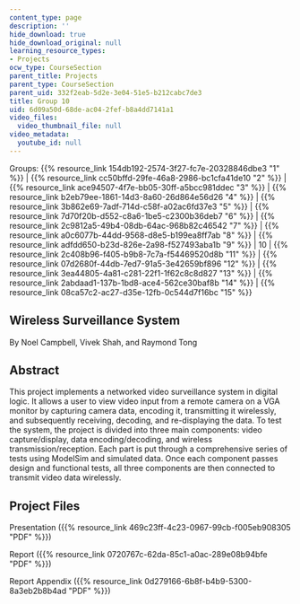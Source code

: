 ```yaml
---
content_type: page
description: ''
hide_download: true
hide_download_original: null
learning_resource_types:
- Projects
ocw_type: CourseSection
parent_title: Projects
parent_type: CourseSection
parent_uid: 332f2eab-5d2e-3e04-51e5-b212cabc7de3
title: Group 10
uid: 6d09a50d-68de-ac04-2fef-b8a4dd7141a1
video_files:
  video_thumbnail_file: null
video_metadata:
  youtube_id: null
---
```


Groups: {{% resource_link 154db192-2574-3f27-fc7e-20328846dbe3 "1" %}} | {{% resource_link cc50bffd-29fe-46a8-2986-bc1cfa41de10 "2" %}} | {{% resource_link ace94507-4f7e-bb05-30ff-a5bcc981ddec "3" %}} | {{% resource_link b2eb79ee-1861-14d3-8a60-26d864e56d26 "4" %}} | {{% resource_link 3b862e69-7adf-714d-c58f-a02ac6fd37e3 "5" %}} | {{% resource_link 7d70f20b-d552-c8a6-1be5-c2300b36deb7 "6" %}} | {{% resource_link 2c9812a5-49b4-08db-64ac-968b82c46542 "7" %}} | {{% resource_link a0c6077b-44dd-9568-d8e5-b199ea8ff7ab "8" %}} | {{% resource_link adfdd650-b23d-826e-2a98-f527493aba1b "9" %}} | 10 | {{% resource_link 2c408b96-f405-b9b8-7c7a-f54469520d8b "11" %}} | {{% resource_link 07d2680f-44db-7ed7-91a5-3e42659bf896 "12" %}} | {{% resource_link 3ea44805-4a81-c281-22f1-1f62c8c8d827 "13" %}} | {{% resource_link 2abdaad1-137b-1bd8-ace4-562ce30baf8b "14" %}} | {{% resource_link 08ca57c2-ac27-d35e-12fb-0c544d7f16bc "15" %}}

Wireless Surveillance System
----------------------------

By Noel Campbell, Vivek Shah, and Raymond Tong

Abstract
--------

This project implements a networked video surveillance system in digital logic. It allows a user to view video input from a remote camera on a VGA monitor by capturing camera data, encoding it, transmitting it wirelessly, and subsequently receiving, decoding, and re-displaying the data. To test the system, the project is divided into three main components: video capture/display, data encoding/decoding, and wireless transmission/reception. Each part is put through a comprehensive series of tests using ModelSim and simulated data. Once each component passes design and functional tests, all three components are then connected to transmit video data wirelessly.

Project Files
-------------

Presentation ({{% resource_link 469c23ff-4c23-0967-99cb-f005eb908305 "PDF" %}})

Report ({{% resource_link 0720767c-62da-85c1-a0ac-289e08b94bfe "PDF" %}})

Report Appendix ({{% resource_link 0d279166-6b8f-b4b9-5300-8a3eb2b8b4ad "PDF" %}})